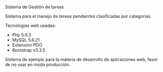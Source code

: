 Sistema de Gestión de tareas

Sistema para el manejo de tereas pendientes clasificadas por categorías.

Tecnologías web usadas:
- Php 5.6.3
- MySQL 5.6.21
- Extensión PDO
- Bootstrap v3.3.5

Sistema de ejemplo para la materia de desarrollo de aplicaciones web, favor de no usar en modo producción.